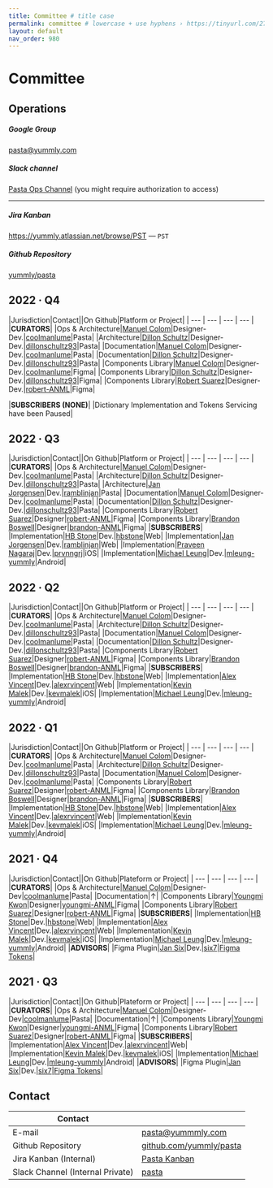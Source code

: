 ```yaml
---
title: Committee # title case
permalink: committee # lowercase + use hyphens › https://tinyurl.com/27kmc4rb
layout: default
nav_order: 980
---
```



# Committee

## Operations

<section class="flex-1_1-cols">
  <div>
    <h5 id="google-group">Google Group</h5>
    <p>
      <a href="mailto:pasta@yummly.com">pasta@yummly.com</a>
    </p>
  </div>
  <div>
    <h5 id="slack-channel">Slack channel</h5>
    <p><a href="https://app.slack.com/client/T024V1JTN/C026U3USKDM/">Pasta Ops Channel</a> (you might require authorization to access)</p>
  </div>
</section>

<hr>

<section class="flex-1_1-cols">
  <div>
    <h5 id="jira-kanban">Jira Kanban</h5>
    <p><a href="https://yummly.atlassian.net/browse/PST">https://yummly.atlassian.net/browse/PST</a> — <code>PST</code></p>
  </div>
  <div>
    <h5 id="github-repository">Github Repository</h5>
    <p><a href="https://github.com/yummly/pasta">yummly/pasta</a></p>
  </div>
</section>

## 2022 · Q4

|Jurisdiction|Contact||On Github|Platform or Project|
| --- | --- | --- | --- |
|**CURATORS**|
|Ops & Architecture|[Manuel Colom](mailto:manu@yummly.com)|Designer-Dev.|[coolmanlume](https://github.com/coolmanlume)|Pasta|
|Architecture|[Dillon Schultz](mailto:dillon@yummly.com)|Designer-Dev.|[dillonschultz93](https://github.com/dillonschultz93)|Pasta|
|Documentation|[Manuel Colom](mailto:manu@yummly.com)|Designer-Dev.|[coolmanlume](https://github.com/coolmanlume)|Pasta|
|Documentation|[Dillon Schultz](mailto:dillon@yummly.com)|Designer-Dev.|[dillonschultz93](https://github.com/dillonschultz93)|Pasta|
|Components Library|[Manuel Colom](mailto:manu@yummly.com)|Designer-Dev.|[coolmanlume](https://github.com/coolmanlume)|Figma|
|Components Library|[Dillon Schultz](mailto:dillon@yummly.com)|Designer-Dev.|[dillonschultz93](https://github.com/dillonschultz93)|Figma|
|Components Library|[Robert Suarez](mailto:robert@anml.com)|Designer-Dev.|[robert-ANML](https://github.com/robert-ANML)|Figma|

|**SUBSCRIBERS (NONE)**|
|Dictionary Implementation and Tokens Servicing have been Paused|



## 2022 · Q3

|Jurisdiction|Contact||On Github|Platform or Project|
| --- | --- | --- | --- |
|**CURATORS**|
|Ops & Architecture|[Manuel Colom](mailto:manu@yummly.com)|Designer-Dev.|[coolmanlume](https://github.com/coolmanlume)|Pasta|
|Architecture|[Dillon Schultz](mailto:dillon@yummly.com)|Designer-Dev.|[dillonschultz93](https://github.com/dillonschultz93)|Pasta|
|Architecture|[Jan Jorgensen](mailto:jan.jorgensen@yummly.com)|Dev.|[ramblinjan](https://github.com/ramblinjan)|Pasta|
|Documentation|[Manuel Colom](mailto:manu@yummly.com)|Designer-Dev.|[coolmanlume](https://github.com/coolmanlume)|Pasta|
|Documentation|[Dillon Schultz](mailto:dillon@yummly.com)|Designer-Dev.|[dillonschultz93](https://github.com/dillonschultz93)|Pasta|
|Components Library|[Robert Suarez](mailto:robert@anml.com)|Designer|[robert-ANML](https://github.com/robert-ANML)|Figma|
|Components Library|[Brandon Boswell](mailto:Brandon@anml.com)|Designer|[brandon-ANML](https://github.com/brandon-ANML)|Figma|
|**SUBSCRIBERS**|
|Implementation|[HB Stone](mailto:HB@yummly.com)|Dev.|[hbstone](https://github.com/hbstone)|Web|
|Implementation|[Jan Jorgensen](mailto:jan@yummly.com)|Dev.|[ramblinjan](https://github.com/ramblinjan)|Web|
|Implementation|[Praveen Nagaraj](mailto:praveen.nagaraj@yummly.com)|Dev.|[prvnngrj](https://github.com/prvnngrj)|iOS|
|Implementation|[Michael Leung](mailto:mleung@yummly.com)|Dev.|[mleung-yummly](mleung-yummly)|Android|

## 2022 · Q2

|Jurisdiction|Contact||On Github|Platform or Project|
| --- | --- | --- | --- |
|**CURATORS**|
|Ops & Architecture|[Manuel Colom](mailto:manu@yummly.com)|Designer-Dev.|[coolmanlume](https://github.com/coolmanlume)|Pasta|
|Architecture|[Dillon Schultz](mailto:dillon@yummly.com)|Designer-Dev.|[dillonschultz93](https://github.com/dillonschultz93)|Pasta|
|Documentation|[Manuel Colom](mailto:manu@yummly.com)|Designer-Dev.|[coolmanlume](https://github.com/coolmanlume)|Pasta|
|Documentation|[Dillon Schultz](mailto:dillon@yummly.com)|Designer-Dev.|[dillonschultz93](https://github.com/dillonschultz93)|Pasta|
|Components Library|[Robert Suarez](mailto:robert@anml.com)|Designer|[robert-ANML](https://github.com/robert-ANML)|Figma|
|Components Library|[Brandon Boswell](mailto:Brandon@anml.com)|Designer|[brandon-ANML](https://github.com/brandon-ANML)|Figma|
|**SUBSCRIBERS**|
|Implementation|[HB Stone](mailto:HB@yummly.com)|Dev.|[hbstone](https://github.com/hbstone)|Web|
|Implementation|[Alex Vincent](mailto:alex@yummly.com)|Dev.|[alexrvincent](https://github.com/alexrvincent)|Web|
|Implementation|[Kevin Malek](mailto:kevin.malek@yummly.com)|Dev.|[kevmalek](https://github.com/kevmalek)|iOS|
|Implementation|[Michael Leung](mailto:mleung@yummly.com)|Dev.|[mleung-yummly](mleung-yummly)|Android|

## 2022 · Q1

|Jurisdiction|Contact||On Github|Platform or Project|
| --- | --- | --- | --- |
|**CURATORS**|
|Ops & Architecture|[Manuel Colom](mailto:manu@yummly.com)|Designer-Dev.|[coolmanlume](https://github.com/coolmanlume)|Pasta|
|Architecture|[Dillon Schultz](mailto:dillon@yummly.com)|Designer-Dev.|[dillonschultz93](https://github.com/dillonschultz93)|Pasta|
|Documentation|[Manuel Colom](mailto:manu@yummly.com)|Designer-Dev.|[coolmanlume](https://github.com/coolmanlume)|Pasta|
|Components Library|[Robert Suarez](mailto:robert@anml.com)|Designer|[robert-ANML](https://github.com/robert-ANML)|Figma|
|Components Library|[Brandon Boswell](mailto:Brandon@anml.com)|Designer|[brandon-ANML](https://github.com/brandon-ANML)|Figma|
|**SUBSCRIBERS**|
|Implementation|[HB Stone](mailto:HB@yummly.com)|Dev.|[hbstone](https://github.com/hbstone)|Web|
|Implementation|[Alex Vincent](mailto:alex@yummly.com)|Dev.|[alexrvincent](https://github.com/alexrvincent)|Web|
|Implementation|[Kevin Malek](mailto:kevin.malek@yummly.com)|Dev.|[kevmalek](https://github.com/kevmalek)|iOS|
|Implementation|[Michael Leung](mailto:mleung@yummly.com)|Dev.|[mleung-yummly](mleung-yummly)|Android|


## 2021 · Q4

|Jurisdiction|Contact||On Github|Plateform or Project|
| --- | --- | --- | --- |
|**CURATORS**|
|Ops & Architecture|[Manuel Colom](mailto:manu@yummly.com)|Designer-Dev|[coolmanlume](https://github.com/coolmanlume)|Pasta|
|Documentation|↑|
|Components Library|[Youngmi Kwon](mailto:youngmi@anml.com)|Designer|[youngmi-ANML](https://github.com/youngmi-ANML)|Figma|
|Components Library|[Robert Suarez](mailto:robert@anml.com)|Designer|[robert-ANML](https://github.com/robert-ANML)|Figma|
|**SUBSCRIBERS**|
|Implementation|[HB Stone](mailto:HB@yummly.com)|Dev.|[hbstone](https://github.com/hbstone)|Web|
|Implementation|[Alex Vincent](mailto:alex@yummly.com)|Dev.|[alexrvincent](https://github.com/alexrvincent)|Web|
|Implementation|[Kevin Malek](mailto:kevin.malek@yummly.com)|Dev.|[kevmalek](https://github.com/kevmalek)|iOS|
|Implementation|[Michael Leung](mailto:mleung@yummly.com)|Dev.|[mleung-yummly](mleung-yummly)|Android|
|**ADVISORS**|
|Figma Plugin|[Jan Six](mailto:six.jan@gmail.com)|Dev.|[six7](https://github.com/six7)|[Figma Tokens](https://github.com/six7/figma-tokens)|


## 2021 · Q3

|Jurisdiction|Contact||On Github|Plateform or Project|
| --- | --- | --- | --- |
|**CURATORS**|
|Ops & Architecture|[Manuel Colom](mailto:manu@yummly.com)|Designer-Dev|[coolmanlume](https://github.com/coolmanlume)|Pasta|
|Documentation|↑|
|Components Library|[Youngmi Kwon](mailto:youngmi@anml.com)|Designer|[youngmi-ANML](https://github.com/youngmi-ANML)|Figma|
|Components Library|[Robert Suarez](mailto:robert@anml.com)|Designer|[robert-ANML](https://github.com/robert-ANML)|Figma|
|**SUBSCRIBERS**|
|Implementation|[Alex Vincent](mailto:alex@yummly.com)|Dev.|[alexrvincent](https://github.com/alexrvincent)|Web|
|Implementation|[Kevin Malek](mailto:kevin.malek@yummly.com)|Dev.|[kevmalek](https://github.com/kevmalek)|iOS|
|Implementation|[Michael Leung](mailto:mleung@yummly.com)|Dev.|[mleung-yummly](mleung-yummly)|Android|
|**ADVISORS**|
|Figma Plugin|[Jan Six](mailto:six.jan@gmail.com)|Dev.|[six7](https://github.com/six7)|[Figma Tokens](https://github.com/six7/figma-tokens)|



## Contact

|Contact||
| --- | --- |
|E-mail|[pasta@yummmly.com](mailto:pasta@yummmly.com)|
|Github Repository|[github.com/yummly/pasta](https://github.com/yummly/pasta)|
|Jira Kanban (Internal)|[Pasta Kanban](https://yummly.atlassian.net/secure/RapidBoard.jspa?rapidView=138&projectKey=PST)|
|Slack Channel (Internal Private)|[pasta](https://app.slack.com/client/T024V1JTN/C026U3USKDM/)|
